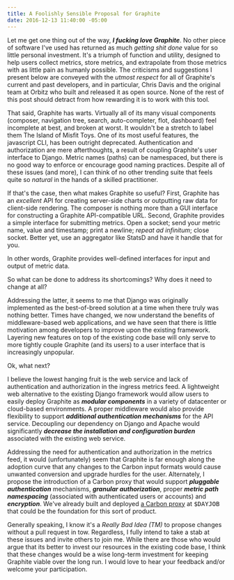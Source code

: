 ```yaml
---
title: A Foolishly Sensible Proposal for Graphite
date: 2016-12-13 11:40:00 -05:00
---
```


<p>Let me get one thing out of the way, <b><em>I fucking love Graphite</em></b>. No other piece of software I've used has returned as much <em>getting shit done</em> value for so little personal investment. It's a triumph of function and utility, designed to help users collect metrics, store metrics, and extrapolate from those metrics with as little pain as humanly possible. The criticisms and suggestions I present below are conveyed with the <em>utmost respect</em> for all of Graphite's current and past developers, and in particular, Chris Davis and the original team at Orbitz who built and released it as open source. None of the rest of this post should detract from how rewarding it is to work with this tool.</p>

<!--readmore-->

<p>That said, Graphite has warts. Virtually all of its many visual components (composer, navigation tree, search, auto-completer, flot, dashboard) feel incomplete at best, and broken at worst. It wouldn't be a stretch to label them The Island of Misfit Toys. One of its most useful features, the javascript CLI, has been outright deprecated. Authentication and authorization are mere afterthoughts, a result of coupling Graphite's user interface to Django. Metric names (paths) can be namespaced, but there is no good way to enforce or encourage good naming practices. Despite all of these issues (and more), I can think of no other trending suite that feels quite so <em>natural</em> in the hands of a skilled practitioner.</p>

<p>If that's the case, then what makes Graphite so useful? First, Graphite has an <em>excellent</em> API for creating server-side charts or outputting raw data for client-side rendering. The composer is nothing more than a GUI interface for constructing a Graphite API-compatible URL. Second, Graphite provides a simple interface for submitting metrics. Open a socket; send your metric name, value and timestamp; print a newline; <em>repeat ad infinitum</em>; close socket. Better yet, use an aggregator like StatsD and have it handle that for you.</p>

<p>In other words, Graphite provides well-defined interfaces for input and output of metric data.</p>

<p>So what can be done to address its shortcomings? Why does it need to change at all?</p>

<p>Addressing the latter, it seems to me that Django was originally implemented as the best-of-breed solution at a time when there truly was nothing better. Times have changed, we now understand the benefits of middleware-based web applications, and we have seen that there is little motivation among developers to improve upon the existing framework. Layering new features on top of the existing code base will only serve to more tightly couple Graphite (and its users) to a user interface that is increasingly unpopular.</p>

<p>Ok, what next?</p>

<p>I believe the lowest hanging fruit is the web service and lack of authentication and authorization in the ingress metrics feed. A lightweight web alternative to the existing Django framework would allow users to easily deploy Graphite as <b><em>modular components</em></b> in a variety of datacenter or cloud-based environments. A proper middleware would also provide flexibility to support <b><em>additional authentication mechanisms</em></b> for the API service. Decoupling our dependency on Django and Apache would significantly <b><em>decrease the installation and configuration burden</em></b> associated with the existing web service.</p>

<p>Addressing the need for authentication and authorization in the metrics feed, it would (unfortunately) seem that Graphite is far enough along the adoption curve that any changes to the Carbon input formats would cause unwanted conversion and upgrade hurdles for the user. Alternately, I propose the introduction of a Carbon proxy that would support <em><b>pluggable authentication</b></em> mechanisms, <em><b>granular authorization</b></em>, proper <em><b>metric path namespacing</b></em> (associated with authenticated users or accounts) and <em><b>encryption</b></em>. We've already built and deployed <a href="https://github.com/obfuscurity/backstop">a Carbon proxy</a> at <tt>$DAYJOB</tt> that could be the foundation for this sort of product.</p>

<p>Generally speaking, I know it's a <em>Really Bad Idea (TM)</em> to propose changes without a pull request in tow. Regardless, I fully intend to take a stab at these issues and invite others to join me. While there are those who would argue that its better to invest our resources in the existing code base, I think that these changes would be a wise long-term investment for keeping Graphite viable over the long run. I would love to hear your feedback and/or welcome your participation.